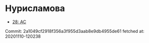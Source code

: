 # Нурисламова
- [28: AC](28.md)

Commit: 2a1049cf2918f356a3f955d3aab8e9db4955de61
 fetched at: 20201110-120238
